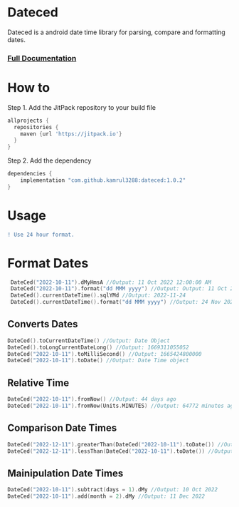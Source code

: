 # Dateced
Dateced is a android date time library for parsing, compare and formatting dates.
### [Full Documentation](doc)
# How to
Step 1. Add the JitPack repository to your build file
```gradle
allprojects {
  repositories {
    maven {url 'https://jitpack.io'}
  }
}
```
Step 2. Add the dependency
```gradle
dependencies {
    implementation "com.github.kamrul3288:dateced:1.0.2"
}
 ```


# Usage
```diff
! Use 24 hour format.
```

# Format Dates
```kotlin
 DateCed("2022-10-11").dMyHmsA //Output: 11 Oct 2022 12:00:00 AM
 DateCed("2022-10-11").format("dd MMM yyyy") //Output: Output: 11 Oct 2022
 DateCed().currentDateTime().sqlYMd //Output: 2022-11-24
 DateCed().currentDateTime().format("dd MMM yyyy") //Output: 24 Nov 2022
```

## Converts Dates
```kotlin
DateCed().toCurrentDateTime() //Output: Date Object
DateCed().toLongCurrentDateLong() //Output: 1669311055052
DateCed("2022-10-11").toMilliSecond() //Output: 1665424800000
DateCed("2022-10-11").toDate() //Output: Date Time object
```
## Relative Time
```kotlin
DateCed("2022-10-11").fromNow() //Output: 44 days ago
DateCed("2022-10-11").fromNow(Units.MINUTES) //Output: 64772 minutes ago
```

## Comparison Date Times
```kotlin
DateCed("2022-12-11").greaterThan(DateCed("2022-10-11").toDate()) //Output: true
DateCed("2022-12-11").lessThan(DateCed("2022-10-11").toDate()) //Output: false
```

## Mainipulation Date Times
```kotlin
DateCed("2022-10-11").subtract(days = 1).dMy //Output: 10 Oct 2022
DateCed("2022-10-11").add(month = 2).dMy //Output: 11 Dec 2022
```

